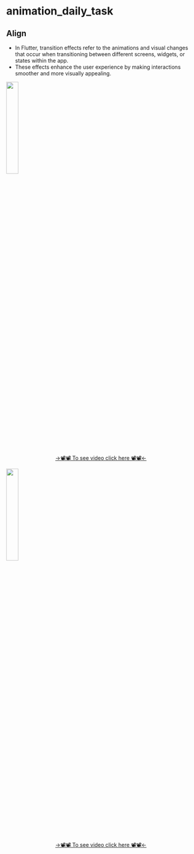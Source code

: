 # animation_daily_task

## Align

- In Flutter, transition effects refer to the animations and visual changes that occur when transitioning between different screens, widgets, or states within the app.
- These effects enhance the user experience by making interactions smoother and more visually appealing.

<p>
  <img src = "https://github.com/user-attachments/assets/0ea1fa24-7fe9-48bd-bda8-7c593533e877" height = 25% width =25%>
</p>

<div align = "center">
<a  href="https://github.com/user-attachments/assets/6256cfb0-87dc-4f08-90c0-8c09680ef5d9"> ->📽️📽️ To see video click here 📽️📽️<- </a>
</div>


<p>
  <img src = "https://github.com/user-attachments/assets/1218aa03-f468-4ebb-bf08-7500aecb983d" height = 25% width =25%>
</p>

<div align = "center">
<a  href="https://github.com/user-attachments/assets/ad4093fb-eabb-413a-9c86-8ea767e7eba5"> ->📽️📽️ To see video click here 📽️📽️<- </a>
</div>


